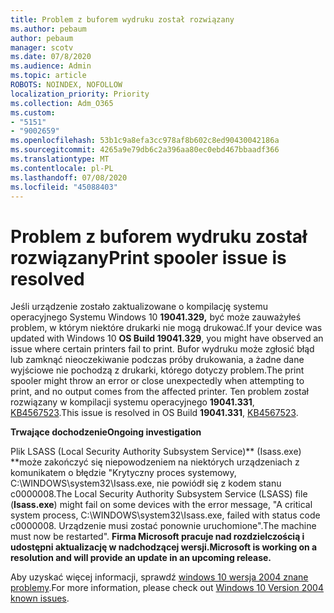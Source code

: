 ```yaml
---
title: Problem z buforem wydruku został rozwiązany
ms.author: pebaum
author: pebaum
manager: scotv
ms.date: 07/8/2020
ms.audience: Admin
ms.topic: article
ROBOTS: NOINDEX, NOFOLLOW
localization_priority: Priority
ms.collection: Adm_O365
ms.custom:
- "5151"
- "9002659"
ms.openlocfilehash: 53b1c9a8efa3cc978af8b602c8ed90430042186a
ms.sourcegitcommit: 4265a9e79db6c2a396aa80ec0ebd467bbaadf366
ms.translationtype: MT
ms.contentlocale: pl-PL
ms.lasthandoff: 07/08/2020
ms.locfileid: "45088403"
---
```

# <a name="print-spooler-issue-is-resolved"></a><span data-ttu-id="8a5d0-102">Problem z buforem wydruku został rozwiązany</span><span class="sxs-lookup"><span data-stu-id="8a5d0-102">Print spooler issue is resolved</span></span>

<span data-ttu-id="8a5d0-103">Jeśli urządzenie zostało zaktualizowane o kompilację systemu operacyjnego Systemu Windows 10 **19041.329,** być może zauważyłeś problem, w którym niektóre drukarki nie mogą drukować.</span><span class="sxs-lookup"><span data-stu-id="8a5d0-103">If your device was updated with Windows 10  **OS Build 19041.329**, you might have observed an issue where certain printers fail to print.</span></span> <span data-ttu-id="8a5d0-104">Bufor wydruku może zgłosić błąd lub zamknąć nieoczekiwanie podczas próby drukowania, a żadne dane wyjściowe nie pochodzą z drukarki, którego dotyczy problem.</span><span class="sxs-lookup"><span data-stu-id="8a5d0-104">The print spooler might throw an error or close unexpectedly when attempting to print, and no output comes from the affected printer.</span></span> <span data-ttu-id="8a5d0-105">Ten problem został rozwiązany w kompilacji systemu operacyjnego **19041.331**, [KB4567523](https://support.microsoft.com/help/4567523/windows-10-update-kb4567523).</span><span class="sxs-lookup"><span data-stu-id="8a5d0-105">This issue is resolved in OS Build  **19041.331**, [KB4567523](https://support.microsoft.com/help/4567523/windows-10-update-kb4567523).</span></span>  

<span data-ttu-id="8a5d0-106">**Trwające dochodzenie**</span><span class="sxs-lookup"><span data-stu-id="8a5d0-106">**Ongoing investigation**</span></span>

<span data-ttu-id="8a5d0-107">Plik LSASS (Local Security Authority Subsystem Service)\*\* (Isass.exe) \*\*może zakończyć się niepowodzeniem na niektórych urządzeniach z komunikatem o błędzie "Krytyczny proces systemowy, C:\WINDOWS\system32\Isass.exe, nie powiódł się z kodem stanu c0000008.</span><span class="sxs-lookup"><span data-stu-id="8a5d0-107">The Local Security Authority Subsystem Service (LSASS) file (**Isass.exe**) might fail on some devices with the error message, "A critical system process, C:\WINDOWS\system32\Isass.exe, failed with status code c0000008.</span></span> <span data-ttu-id="8a5d0-108">Urządzenie musi zostać ponownie uruchomione".</span><span class="sxs-lookup"><span data-stu-id="8a5d0-108">The machine must now be restarted".</span></span>  <span data-ttu-id="8a5d0-109">**Firma Microsoft pracuje nad rozdzielczością i udostępni aktualizację w nadchodzącej wersji.**</span><span class="sxs-lookup"><span data-stu-id="8a5d0-109">**Microsoft is working on a resolution and will provide an update in an upcoming release.**</span></span>

<span data-ttu-id="8a5d0-110">Aby uzyskać więcej informacji, sprawdź [windows 10 wersja 2004 znane problemy](https://docs.microsoft.com/windows/release-information/status-windows-10-2004#442msgdesc).</span><span class="sxs-lookup"><span data-stu-id="8a5d0-110">For more information, please check out  [Windows 10 Version 2004 known issues](https://docs.microsoft.com/windows/release-information/status-windows-10-2004#442msgdesc).</span></span>